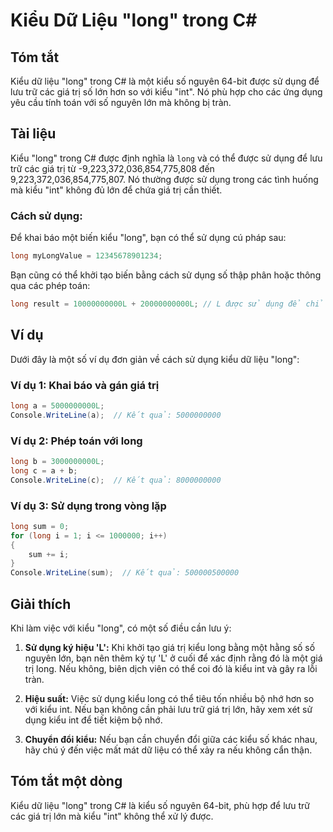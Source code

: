 <!--
Meta Description: # Kiểu Dữ Liệu "long" trong C# ## Tóm tắt Kiểu dữ liệu "long" trong C# là một kiểu số nguyên 64-bit được sử dụng để lưu trữ các giá trị số lớn hơn so ...
Meta Keywords: long, kiểu, dụng, giá, trị
-->

# Kiểu Dữ Liệu "long" trong C#

## Tóm tắt
Kiểu dữ liệu "long" trong C# là một kiểu số nguyên 64-bit được sử dụng để lưu trữ các giá trị số lớn hơn so với kiểu "int". Nó phù hợp cho các ứng dụng yêu cầu tính toán với số nguyên lớn mà không bị tràn.

## Tài liệu
Kiểu "long" trong C# được định nghĩa là `long` và có thể được sử dụng để lưu trữ các giá trị từ -9,223,372,036,854,775,808 đến 9,223,372,036,854,775,807. Nó thường được sử dụng trong các tình huống mà kiểu "int" không đủ lớn để chứa giá trị cần thiết.

### Cách sử dụng:
Để khai báo một biến kiểu "long", bạn có thể sử dụng cú pháp sau:

```csharp
long myLongValue = 12345678901234;
```

Bạn cũng có thể khởi tạo biến bằng cách sử dụng số thập phân hoặc thông qua các phép toán:

```csharp
long result = 10000000000L + 20000000000L; // L được sử dụng để chỉ rõ rằng đây là một giá trị long
```

## Ví dụ
Dưới đây là một số ví dụ đơn giản về cách sử dụng kiểu dữ liệu "long":

### Ví dụ 1: Khai báo và gán giá trị
```csharp
long a = 5000000000L;
Console.WriteLine(a);  // Kết quả: 5000000000
```

### Ví dụ 2: Phép toán với long
```csharp
long b = 3000000000L;
long c = a + b;
Console.WriteLine(c);  // Kết quả: 8000000000
```

### Ví dụ 3: Sử dụng trong vòng lặp
```csharp
long sum = 0;
for (long i = 1; i <= 1000000; i++)
{
    sum += i;
}
Console.WriteLine(sum);  // Kết quả: 500000500000
```

## Giải thích
Khi làm việc với kiểu "long", có một số điều cần lưu ý:

1. **Sử dụng ký hiệu 'L':** Khi khởi tạo giá trị kiểu long bằng một hằng số số nguyên lớn, bạn nên thêm ký tự 'L' ở cuối để xác định rằng đó là một giá trị long. Nếu không, biên dịch viên có thể coi đó là kiểu int và gây ra lỗi tràn.

2. **Hiệu suất:** Việc sử dụng kiểu long có thể tiêu tốn nhiều bộ nhớ hơn so với kiểu int. Nếu bạn không cần phải lưu trữ giá trị lớn, hãy xem xét sử dụng kiểu int để tiết kiệm bộ nhớ.

3. **Chuyển đổi kiểu:** Nếu bạn cần chuyển đổi giữa các kiểu số khác nhau, hãy chú ý đến việc mất mát dữ liệu có thể xảy ra nếu không cẩn thận.

## Tóm tắt một dòng
Kiểu dữ liệu "long" trong C# là kiểu số nguyên 64-bit, phù hợp để lưu trữ các giá trị lớn mà kiểu "int" không thể xử lý được.
